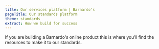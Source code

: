 ```yaml
---
title: Our services platform | Barnardo's
pageTitle: Our standards platform
theme: standards
extract: How we build for success
---
```


<div class="text">
	<p>If you are building a Barnardo's online product this is where you'll find the resources to make it to our standards.</p>
</div>